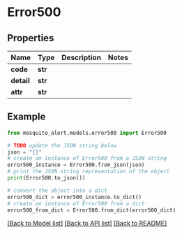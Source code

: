 # Error500


## Properties

Name | Type | Description | Notes
------------ | ------------- | ------------- | -------------
**code** | **str** |  | 
**detail** | **str** |  | 
**attr** | **str** |  | 

## Example

```python
from mosquito_alert.models.error500 import Error500

# TODO update the JSON string below
json = "{}"
# create an instance of Error500 from a JSON string
error500_instance = Error500.from_json(json)
# print the JSON string representation of the object
print(Error500.to_json())

# convert the object into a dict
error500_dict = error500_instance.to_dict()
# create an instance of Error500 from a dict
error500_from_dict = Error500.from_dict(error500_dict)
```
[[Back to Model list]](../README.md#documentation-for-models) [[Back to API list]](../README.md#documentation-for-api-endpoints) [[Back to README]](../README.md)


